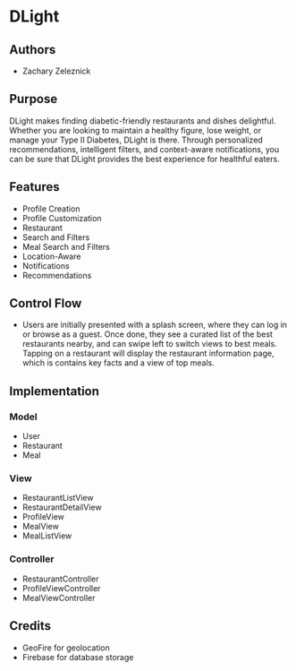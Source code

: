 # DLight

## Authors
- Zachary Zeleznick

## Purpose
DLight makes finding diabetic-friendly restaurants and
dishes delightful. Whether you are looking to maintain a healthy
figure, lose weight, or manage your Type II Diabetes, DLight is there.
Through personalized recommendations, intelligent filters, and
context-aware notifications, you can be sure that DLight provides the
best experience for healthful eaters.

## Features
- Profile Creation
- Profile Customization
- Restaurant
- Search and Filters
- Meal Search and Filters
- Location-Aware
- Notifications
- Recommendations

## Control Flow
- Users are initially presented with a splash screen,
where they can log in or browse as a guest. Once done, they see a
curated list of the best restaurants nearby, and can swipe left to
switch views to best meals. Tapping on a restaurant will display the
restaurant information page, which is contains key facts and a view of
top meals.

## Implementation

### Model
- User
- Restaurant
- Meal

### View
- RestaurantListView
- RestaurantDetailView
- ProfileView
- MealView
- MealListView


### Controller
- RestaurantController
- ProfileViewController
- MealViewController

## Credits
- GeoFire for geolocation
- Firebase for database storage
